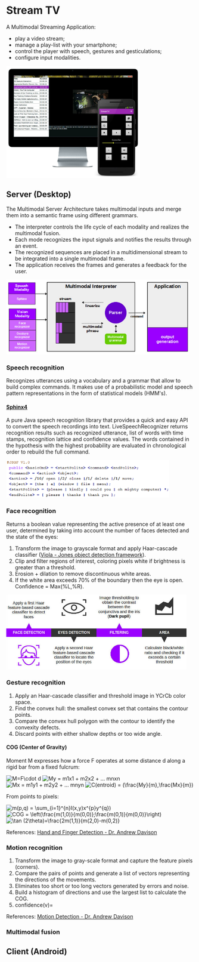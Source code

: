 # Stream TV
A Multimodal Streaming Application:
- play a video stream;
- manage a play-list with your smartphone;
- control the player with speech, gestures and gesticulations;
- configure input modalities.

<img src="screenshot/stv.jpg?raw=true" height="300"/>

## Server (Desktop)

The Multimodal Server Architecture takes multimodal inputs and merge them into a semantic frame using different grammars.

- The interpreter controls the life cycle of each modality and realizes the multimodal fusion.
- Each mode recognizes the input signals and notifies the results through an event.
- The recognized sequences are placed in a multidimensional stream to be integrated into a single multimodal frame.
- The application receives the frames and generates a feedback for the user.
  
<img src="screenshot/server.jpg?raw=true" height="200"/>
 
### Speech recognition
Recognizes utterances using a vocabulary and a grammar that allow to build complex commands. It makes use of a probabilistic model and speech pattern representations in the form of statistical models (HMM's).

#### <a target="_blank" href="https://www.google.com/url?sa=t&rct=j&q=&esrc=s&source=web&cd=1&cad=rja&uact=8&ved=2ahUKEwj184Tb347fAhV9AxAIHespAdEQFjAAegQIBxAB&url=http%3A%2F%2Fcmusphinx.github.io%2Fwiki%2Ftutorialsphinx4%2F&usg=AOvVaw2l0Xwk5SxF7nmOmLPsNobO">Sphinx4</a>
A pure Java speech recognition library that provides a quick and easy API to convert the speech recordings into text. 
LiveSpeechRecognizer returns recognition results such as recognized utterance, list of words with time stamps, recognition lattice and confidence values. The words contained in the hypothesis with the highest probability are evaluated in chronological order to rebuild the full command.

<img src="screenshot/jsgf.png" height="100"/>

### Face recognition

Returns a boolean value representing the active presence of at least one user, determined by taking into account the number of faces detected and the state of the eyes:

1. Transform the image to grayscale format and apply Haar-cascade classifier (<a target="_blank" href="https://en.wikipedia.org/wiki/Viola%E2%80%93Jones_object_detection_framework">Viola - Jones object detection framework</a>).
2. Clip and filter regions of interest, coloring pixels white if brightness is greater than a threshold.
3. Erosion + dilation to remove discontinuous white areas.
4. If the white area exceeds 70% of the boundary then the eye is open. Confidence = Max(%L,%R).

<img src="screenshot/face.jpg?raw=true" height="200"/>

### Gesture recognition
1. Apply an Haar-cascade classifier and threshold image in YCrCb color space.
2. Find the convex hull: the smallest convex set that contains the contour points.
3. Compare the convex hull polygon with the contour to identify the convexity defects.
4. Discard points with either shallow depths or too wide angle.

#### COG (Center of Gravity)
Moment M expresses how a force F operates at some distance d along a rigid bar from a fixed fulcrum: 

<img src="https://latex.codecogs.com/gif.latex?M=F\cdot&space;d" title="M=F\cdot d" />

<img src="https://latex.codecogs.com/gif.latex?My&space;=&space;m1x1&space;&plus;&space;m2x2&space;&plus;&space;...&space;mnxn" title="My = m1x1 + m2x2 + ... mnxn" />

<img src="https://latex.codecogs.com/gif.latex?Mx&space;=&space;m1y1&space;&plus;&space;m2y2&space;&plus;&space;...&space;mnyn" title="Mx = m1y1 + m2y2 + ... mnyn" />

<img src="https://latex.codecogs.com/gif.latex?C(entroid)&space;=&space;(\frac{My}{m},\frac{Mx}{m})" title="C(entroid) = (\frac{My}{m},\frac{Mx}{m})" />

From points to pixels:

<img src="https://latex.codecogs.com/gif.latex?m(p,q)&space;=&space;\sum_{i=1}^{n}I(x,y)x^{p}y^{q})" title="m(p,q) = \sum_{i=1}^{n}I(x,y)x^{p}y^{q})" />

<img src="https://latex.codecogs.com/gif.latex?COG&space;=&space;\left(\frac{m(1,0)}{m(0,0)};\frac{m(0,1)}{m(0,0)}\right)" title="COG = \left(\frac{m(1,0)}{m(0,0)};\frac{m(0,1)}{m(0,0)}\right)" />

<img src="https://latex.codecogs.com/gif.latex?\tan&space;(2\theta)=\frac{2m(1,1)}{m(2,0)-m(0,2)}" title="\tan (2\theta)=\frac{2m(1,1)}{m(2,0)-m(0,2)}" />

References: <a target="_blank" href="http://fivedots.coe.psu.ac.th/~ad/jg/nui055/index.html">Hand and Finger Detection - Dr. Andrew Davison</a>

### Motion recognition

1. Transform the image to gray-scale format and capture the feature pixels (corners).
2. Compare the pairs of points and generate a list of vectors representing the directions of the movements.
3. Eliminates too short or too long vectors generated by errors and noise.
4. Build a histogram of directions and use the largest list to calculate the COG.
5. confidence(v)=

References: <a target="_blank" href="http://fivedots.coe.psu.ac.th/~ad/jg/nui03/index.html">Motion Detection - Dr. Andrew Davison</a>

### Multimodal fusion

## Client (Android)

